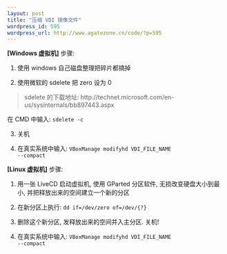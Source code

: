 ```yaml
--- 
layout: post
title: "压缩 VDI 镜像文件"
wordpress_id: 595
wordpress_url: http://www.agatezone.cn/code/?p=595
---
```

<strong>[Windows 虚拟机]</strong>
步骤:
1. 使用 windows 自己磁盘整理把碎片都搞掉

2. 使用微软的 sdelete 把 zero 设为 0
<blockquote>sdelete 的下载地址: http://technet.microsoft.com/en-us/sysinternals/bb897443.aspx</blockquote>
在 CMD 中输入:
<code>sdelete -c</code>

3. 关机

4. 在真实系统中输入:
<code>VBoxManage modifyhd VDI_FILE_NAME --compact</code>

<strong>[Linux 虚拟机]</strong>
步骤:
1. 用一张 LiveCD 启动虚拟机, 使用 GParted 分区软件, 无损改变硬盘大小到最小, 并把释放出来的空间建立一个新的分区

2. 在新分区上执行: 
<code>dd if=/dev/zero of=/dev/{?}</code>

3. 删除这个新分区, 发释放出来的空间并入主分区. 关机!

4. 在真实系统中输入:
<code>VBoxManage modifyhd VDI_FILE_NAME --compact</code>

